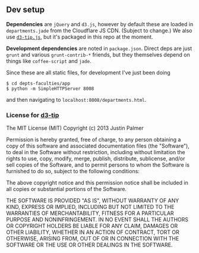 ## Dev setup

**Dependencies** are `jQuery` and `d3.js`, however by default these are loaded 
in `departments.jade` from the Cloudflare JS CDN. (Subject to change.) We also
use [`d3-tip.js`](https://github.com/Caged/d3-tip), but it's packaged in this 
repo at the moment.

**Development dependencies** are noted in `package.json`. Direct deps are just
`grunt` and various `grunt-contrib-*` friends, but they themselves depend on 
things like `coffee-script` and `jade`.

Since these are all static files, for development I've just been doing
```
$ cd depts-faculties/app
$ python -m SimpleHTTPServer 8008
```
and then navigating to `localhost:8008/departments.html`.


### License for [d3-tip](https://github.com/Caged/d3-tip)

The MIT License (MIT)
Copyright (c) 2013 Justin Palmer

Permission is hereby granted, free of charge, to any person obtaining a copy of this software and associated documentation files (the "Software"), to deal in the Software without restriction, including without limitation the rights to use, copy, modify, merge, publish, distribute, sublicense, and/or sell copies of the Software, and to permit persons to whom the Software is furnished to do so, subject to the following conditions:

The above copyright notice and this permission notice shall be included in all copies or substantial portions of the Software.

THE SOFTWARE IS PROVIDED "AS IS", WITHOUT WARRANTY OF ANY KIND, EXPRESS OR IMPLIED, INCLUDING BUT NOT LIMITED TO THE WARRANTIES OF MERCHANTABILITY, FITNESS FOR A PARTICULAR PURPOSE AND NONINFRINGEMENT. IN NO EVENT SHALL THE AUTHORS OR COPYRIGHT HOLDERS BE LIABLE FOR ANY CLAIM, DAMAGES OR OTHER LIABILITY, WHETHER IN AN ACTION OF CONTRACT, TORT OR OTHERWISE, ARISING FROM, OUT OF OR IN CONNECTION WITH THE SOFTWARE OR THE USE OR OTHER DEALINGS IN THE SOFTWARE.